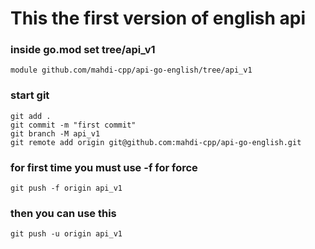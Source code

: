 # This the first version of english api

### inside go.mod set tree/api_v1
```
module github.com/mahdi-cpp/api-go-english/tree/api_v1
```

### start git
```
git add .
git commit -m "first commit"
git branch -M api_v1
git remote add origin git@github.com:mahdi-cpp/api-go-english.git
```

### for first time you must use  -f  for force
```
git push -f origin api_v1
```

### then you can use this
```
git push -u origin api_v1
```